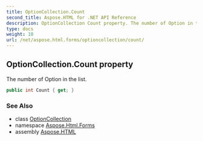 ```yaml
---
title: OptionCollection.Count
second_title: Aspose.HTML for .NET API Reference
description: OptionCollection Count property. The number of Option in the list
type: docs
weight: 10
url: /net/aspose.html.forms/optioncollection/count/
---
```

## OptionCollection.Count property

The number of Option in the list.

```csharp
public int Count { get; }
```

### See Also

* class [OptionCollection](../)
* namespace [Aspose.Html.Forms](../../../aspose.html.forms/)
* assembly [Aspose.HTML](../../../)

